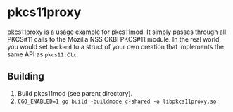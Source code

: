 # pkcs11proxy

pkcs11proxy is a usage example for pkcs11mod.  It simply passes through all PKCS#11 calls to the Mozilla NSS CKBI PKCS#11 module.  In the real world, you would set `backend` to a struct of your own creation that implements the same API as `pkcs11.Ctx`.

## Building

1. Build pkcs11mod (see parent directory).
2. `CGO_ENABLED=1 go build -buildmode c-shared -o libpkcs11proxy.so`
